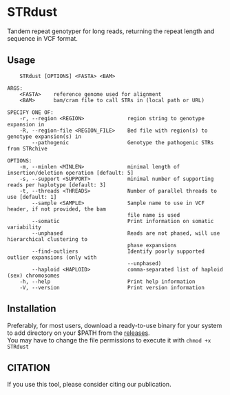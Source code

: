 # STRdust

Tandem repeat genotyper for long reads, returning the repeat length and sequence in VCF format.

## Usage

```text
    STRdust [OPTIONS] <FASTA> <BAM>

ARGS:
    <FASTA>    reference genome used for alignment
    <BAM>      bam/cram file to call STRs in (local path or URL)

SPECIFY ONE OF:
    -r, --region <REGION>              region string to genotype expansion in
    -R, --region-file <REGION_FILE>    Bed file with region(s) to genotype expansion(s) in
        --pathogenic                   Genotype the pathogenic STRs from STRchive

OPTIONS:
    -m, --minlen <MINLEN>              minimal length of insertion/deletion operation [default: 5]
    -s, --support <SUPPORT>            minimal number of supporting reads per haplotype [default: 3]
    -t, --threads <THREADS>            Number of parallel threads to use [default: 1]
        --sample <SAMPLE>              Sample name to use in VCF header, if not provided, the bam
                                       file name is used
        --somatic                      Print information on somatic variability
        --unphased                     Reads are not phased, will use hierarchical clustering to
                                       phase expansions
        --find-outliers                Identify poorly supported outlier expansions (only with
                                       --unphased)
        --haploid <HAPLOID>            comma-separated list of haploid (sex) chromosomes
    -h, --help                         Print help information
    -V, --version                      Print version information
```

## Installation

Preferably, for most users, download a ready-to-use binary for your system to add directory on your $PATH from the [releases](https://github.com/wdecoster/STRdust/releases).  
You may have to change the file permissions to execute it with `chmod +x STRdust`

## CITATION

If you use this tool, please consider citing our publication.
